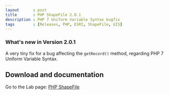 ```yaml
---
layout      : post
title       : PHP ShapeFile 2.0.1
description : PHP 7 Uniform Variable Syntax bugfix
tags        : [Releases, PHP, ESRI, ShapeFile, GIS]
---
```



### What's new in Version 2.0.1

A very tiny fix for a bug affecting the `getRecord()` method, regarding PHP 7 Uniform Variable Syntax.


## Download and documentation

Go to the Lab page: [PHP ShapeFile](/labs/php-shapefile/)
